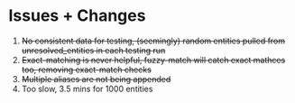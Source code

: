 <h1>Issues + Changes</h1>

<ol>
  <li> <s>No consistent data for testing, (seemingly) random entities pulled from unresolved_entities in each testing run</s></li>
  <li> <s>Exact-matching is never helpful, fuzzy-match will catch exact mathces too, removing exact-match checks</s></li>
  <li> <s>Multiple aliases are not being appended</s></li>
  <li> Too slow, 3.5 mins for 1000 entities</li>
  
  
</ol>
